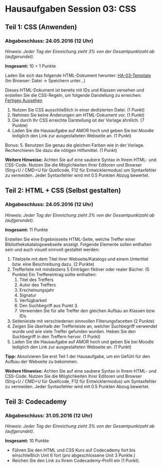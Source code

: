 # Hausaufgaben Session 03: CSS


## Teil 1: CSS (Anwenden)

### Abgabeschluss: 24.05.2016 (12 Uhr)

*Hinweis: Jeder Tag der Einreichung zieht 3% von der Gesamtpunktzahl ab (aufgerundet).*

**Insgesamt:** 10 + 1 Punkte

Laden Sie sich das folgende HTML-Dokument herunter: [HA-03-Template](http://amor.cms.hu-berlin.de/~pololive/EWP-SoSe2016/homework/03/template-03-01.html)
(Im Browser: Datei -> Speichern unter...)

Dieses HTML-Dokument ist bereits mit IDs und Klassen versehen und erstellen Sie die CSS-Regeln, um folgende Darstellung zu erreichen: [Fertiges Aussehen](http://amor.cms.hu-berlin.de/~pololive/EWP-SoSe2016/homework/03/finished-03.html)

1. Nutzen Sie CSS ausschließlich in einer dedizierten Datei. (1 Punkt)
2. Nehmen Sie keine Änderungen am HTML-Dokument vor. (1 Punkt)
3. Die durch Ihr CSS erreichte Darstellung ist der Vorlage ähnlilch. (7 Punkte)
4. Laden Sie die Hausaufgabe auf AMOR hoch und geben Sie bei Moodle lediglich den Link zur ausgestalteten Webseite an. (1 Punkt)

Bonus:
5. Benutzen Sie genau die gleichen Farben wie in der Vorlage. Recherchieren Sie dazu die nötigen Hilfsmittel. (1 Punkt)

**Weitere Hinweise:** Achten Sie auf eine saubere Syntax in Ihrem HTML- und CSS-Code. Nutzen Sie die Möglichkeiten Ihrer Editoren
und Browser (Strg+U / CMD+U für Quellcode, F12 für Entwicklermodus) um Syntaxfehler zu vermeiden. Jeder Syntaxfehler wird mit 0.5 Punkten Abzug bewertet.

## Teil 2: HTML + CSS (Selbst gestalten)

### Abgabeschluss: 24.05.2016 (12 Uhr)

*Hinweis: Jeder Tag der Einreichung zieht 3% von der Gesamtpunktzahl ab (aufgerundet).*


**Insgesamt:** 11 Punkte

Erstellen Sie eine Ergebnisseite HTML-Seite, welche Treffer einer Bibliothekskatalogswebseite anzeigt.
Folgende Elemente sollen enthalten sein und auch visuell sinnvoll gestaltet werden:

1. Titelzeile mit dem Titel ihrer Webseite/Katalogs und einem Untertitel bzw. eine Beschreibung dazu. (2 Punkte)
2. Trefferliste mit mindestens 5 Einträgen fiktiver oder realer Bücher. (5 Punkte) Ein Treffereintrag sollte enthalten:
    1. Titel des Treffers
    2. Autor des Treffers
    3. Erscheinungsjahr
    4. Signatur
    5. Verfügbarkeit
    6. Den Suchbegriff aus Punkt 3.
    7. Verwenden Sie für alle Treffer den gleichen Aufbau an Klassen bzw. IDs.
3. Seitenleiste mit verschiedenen sinnvollen Filterungsfacetten (2 Punkte)
4. Zeigen Sie überhalb der Trefferleiste an, welcher Suchbegriff verwendet wurde und wie viele Treffer gefunden wurden.
Heben Sie den Suchbegriff in den Treffern hervor. (1 Punkt)
5. Laden Sie die Hausaufgabe auf AMOR hoch und geben Sie bei Moodle lediglich den Link zur ausgestalteten Webseite an. (1 Punkt)

**Tipp:** Absolvieren Sie erst Teil 1 der Hausaufgabe, um ein Gefühl für den Aufbau der Webseite zu bekommen.

**Weitere Hinweise:** Achten Sie auf eine saubere Syntax in Ihrem HTML- und CSS-Code. Nutzen Sie die Möglichkeiten Ihrer Editoren
und Browser (Strg+U / CMD+U für Quellcode, F12 für Entwicklermodus) um Syntaxfehler zu vermeiden. Jeder Syntaxfehler wird mit 0.5 Punkten Abzug bewertet.


## Teil 3: Codecademy

### Abgabeschluss: 31.05.2016 (12 Uhr)

*Hinweis: Jeder Tag der Einreichung zieht 3% von der Gesamtpunktzahl ab (aufgerundet).*

**Insgesamt:** 10 Punkte

* Führen Sie den HTML und CSS Kurs auf Codecademy fort bis einschließlich Unit 6 fort (pro abgeschlossene Unit 3 Punkte.)
* Reichen Sie den Link zu Ihrem Codecademy-Profil ein (1 Punkt).

